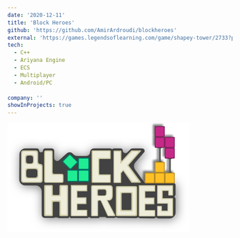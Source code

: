 ```yaml
---
date: '2020-12-11'
title: 'Block Heroes'
github: 'https://github.com/AmirArdroudi/blockheroes'
external: 'https://games.legendsoflearning.com/game/shapey-tower/2733?partner=legends-public&media=game'
tech:
  - C++
  - Ariyana Engine
  - ECS
  - Multiplayer
  - Android/PC

company: ''
showInProjects: true
---
```

![](./images/bhlogo.png)